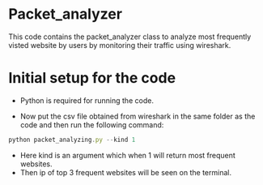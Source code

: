 # Packet_analyzer
This code contains the packet_analyzer class to analyze most frequently visted website by users by monitoring their traffic using wireshark.

# Initial setup for the code
* Python is required for running the code.

* Now put the csv file obtained from wireshark in the same folder as the code and then run the following command:
```javascript
python packet_analyzing.py --kind 1
```
* Here kind is an argument which when 1 will return most frequent websites.
* Then ip of top 3 frequent websites will be seen on the terminal.
